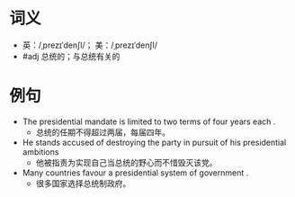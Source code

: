 # 词义
- 英：/ˌprezɪˈdenʃl/； 美：/ˌprezɪˈdenʃl/
- #adj 总统的；与总统有关的
# 例句
- The presidential mandate is limited to two terms of four years each .
	- 总统的任期不得超过两届，每届四年。
- He stands accused of destroying the party in pursuit of his presidential ambitions
	- 他被指责为实现自己当总统的野心而不惜毁灭该党。
- Many countries favour a presidential system of government .
	- 很多国家选择总统制政府。
